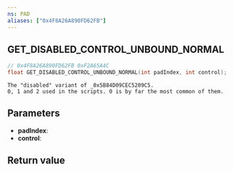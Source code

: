 ```yaml
---
ns: PAD
aliases: ["0x4F8A26A890FD62FB"]
---
```

## GET_DISABLED_CONTROL_UNBOUND_NORMAL

```c
// 0x4F8A26A890FD62FB 0xF2A65A4C
float GET_DISABLED_CONTROL_UNBOUND_NORMAL(int padIndex, int control);
```

```
The "disabled" variant of _0x5B84D09CEC5209C5.  
0, 1 and 2 used in the scripts. 0 is by far the most common of them.  
```

## Parameters
* **padIndex**:
* **control**:

## Return value
